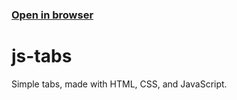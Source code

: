 ### [Open in browser](https://js-tabs-thundiverter.netlify.app)

# js-tabs
Simple tabs, made with HTML, CSS, and JavaScript.
